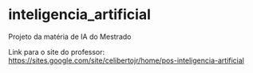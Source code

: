 # inteligencia_artificial
Projeto da matéria de IA do Mestrado

Link para o site do professor: https://sites.google.com/site/celibertojr/home/pos-inteligencia-artificial
